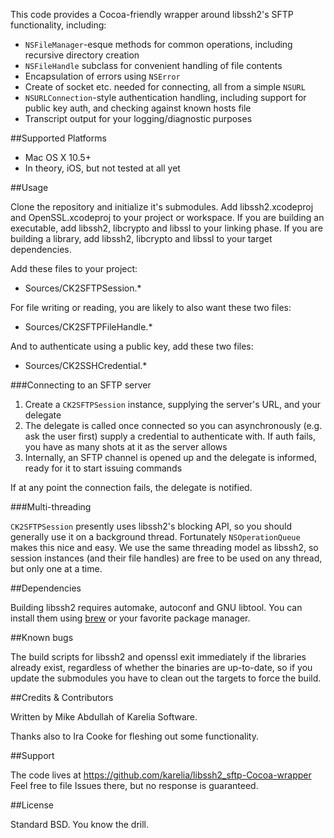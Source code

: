 This code provides a Cocoa-friendly wrapper around libssh2's SFTP functionality, including:

- `NSFileManager`-esque methods for common operations, including recursive directory creation
- `NSFileHandle` subclass for convenient handling of file contents
- Encapsulation of errors using `NSError`
- Create of socket etc. needed for connecting, all from a simple `NSURL`
- `NSURLConnection`-style authentication handling, including support for public key auth, and checking against known hosts file
- Transcript output for your logging/diagnostic purposes

##Supported Platforms
- Mac OS X 10.5+
- In theory, iOS, but not tested at all yet

##Usage

Clone the repository and initialize it's submodules.
Add libssh2.xcodeproj and OpenSSL.xcodeproj to your project or workspace.
If you are building an executable, add libssh2, libcrypto and libssl to your linking phase.
If you are building a library, add libssh2, libcrypto and libssl to your target dependencies.

Add these files to your project:

- Sources/CK2SFTPSession.*

For file writing or reading, you are likely to also want these two files:

- Sources/CK2SFTPFileHandle.*

And to authenticate using a public key, add these two files:

- Sources/CK2SSHCredential.*

###Connecting to an SFTP server

1. Create a `CK2SFTPSession` instance, supplying the server's URL, and your delegate
2. The delegate is called once connected so you can asynchronously (e.g. ask the user first) supply a credential to authenticate with. If auth fails, you have as many shots at it as the server allows
3. Internally, an SFTP channel is opened up and the delegate is informed, ready for it to start issuing commands

If at any point the connection fails, the delegate is notified.

###Multi-threading

`CK2SFTPSession` presently uses libssh2's blocking API, so you should generally use it on a background thread. Fortunately `NSOperationQueue` makes this nice and easy. We use the same threading model as libssh2, so session instances (and their file handles) are free to be used on any thread, but only one at a time.

##Dependencies

Building libssh2 requires automake, autoconf and GNU libtool. You can install them using [brew](http://brew.sh) or your favorite package manager.

##Known bugs

The build scripts for libssh2 and openssl exit immediately if the libraries already exist, regardless of whether the binaries are up-to-date, so if you update the submodules you have to clean out the targets to force the build.

##Credits & Contributors

Written by Mike Abdullah of Karelia Software.

Thanks also to Ira Cooke for fleshing out some functionality.

##Support

The code lives at https://github.com/karelia/libssh2_sftp-Cocoa-wrapper
Feel free to file Issues there, but no response is guaranteed.

##License

Standard BSD. You know the drill.

